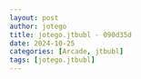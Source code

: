```yaml
---
layout: post
author: jotego
title: jotego.jtbubl - 090d35d
date: 2024-10-25
categories: [Arcade, jtbubl]
tags: [jotego.jtbubl]
---
```


